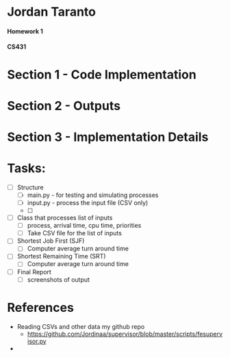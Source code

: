 # Jordan Taranto
#### Homework 1
#### CS431

# Section 1 - Code Implementation

# Section 2 - Outputs

# Section 3 - Implementation Details

# Tasks:
- [ ] Structure
	- [ ] main.py - for testing and simulating processes
	- [ ] input.py - process the input file (CSV only) 
	- [ ] 
- [ ] Class that processes list of inputs 
	- [ ] process, arrival time, cpu time, priorities 
	- [ ] Take CSV file for the list of inputs 
- [ ] Shortest Job First (SJF)
	- [ ] Computer average turn around time
- [ ] Shortest Remaining Time (SRT)
	- [ ] Computer average turn around time
- [ ] Final Report
	- [ ] screenshots of output

# References
- Reading CSVs and other data my github repo
	- https://github.com/Jordinaa/supervisor/blob/master/scripts/fesupervisor.py
- 